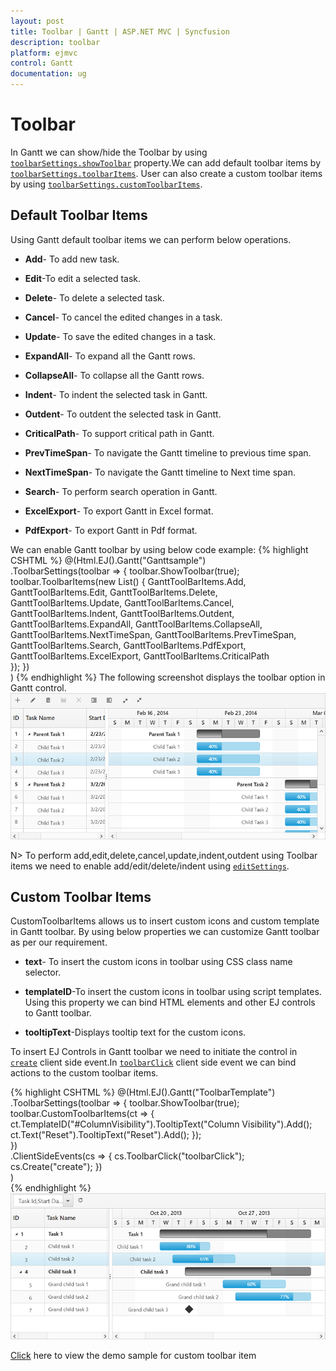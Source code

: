 ```yaml
---
layout: post
title: Toolbar | Gantt | ASP.NET MVC | Syncfusion
description: toolbar
platform: ejmvc
control: Gantt
documentation: ug
---
```


# Toolbar

In Gantt we can show/hide the Toolbar by using [`toolbarSettings.showToolbar`](https://help.syncfusion.com/api/js/ejgantt#members:toolbarsettings-showtoolbar "showToolbar") property.We can add default toolbar items by [`toolbarSettings.toolbarItems`](https://help.syncfusion.com/api/js/ejgantt#members:toolbarsettings-toolbaritems "toolbarItems"). User can also create a custom toolbar items by using [`toolbarSettings.customToolbarItems`](https://help.syncfusion.com/api/js/ejgantt#members:toolbarsettings-customToolbarItems "customToolbarItems").

## Default Toolbar Items
Using Gantt default toolbar items we can perform below operations.

* **Add**- To add new task.

* **Edit**-To edit a selected task.

* **Delete**- To delete a selected task.
		   
* **Cancel**- To cancel the edited changes in a task.
		   
* **Update**- To save the edited changes in a task.
		   
* **ExpandAll**- To expand all the Gantt rows.
		   
* **CollapseAll**- To collapse all the Gantt rows.

* **Indent**- To indent the selected task in Gantt.
		   
* **Outdent**- To outdent the selected task in Gantt.
		   
* **CriticalPath**- To support critical path in Gantt.

* **PrevTimeSpan**- To navigate the Gantt timeline to previous time span.

* **NextTimeSpan**- To navigate the Gantt timeline to Next time span.

* **Search**- To perform search operation in Gantt.
		   
* **ExcelExport**- To export Gantt in Excel format.

* **PdfExport**- To export Gantt in Pdf format.

We can enable Gantt toolbar by using below code example:
{% highlight CSHTML %}
  @(Html.EJ().Gantt("Ganttsample")                   
                   .ToolbarSettings(toolbar =>
                   {
                       toolbar.ShowToolbar(true);
                       toolbar.ToolbarItems(new List<GanttToolBarItems>()
                       {
                           GanttToolBarItems.Add,
                           GanttToolBarItems.Edit,
                           GanttToolBarItems.Delete,
                           GanttToolBarItems.Update,
                           GanttToolBarItems.Cancel,
                           GanttToolBarItems.Indent,
                           GanttToolBarItems.Outdent,
                           GanttToolBarItems.ExpandAll,
                           GanttToolBarItems.CollapseAll,
                           GanttToolBarItems.NextTimeSpan,
                           GanttToolBarItems.PrevTimeSpan,
                           GanttToolBarItems.Search,
                           GanttToolBarItems.PdfExport,
                           GanttToolBarItems.ExcelExport,
                           GanttToolBarItems.CriticalPath                           
                       });
                   })                   
        )
{% endhighlight %}
The following screenshot displays the toolbar option in Gantt control.
![](Toolbar_images/Toolbar_img1.png)

N> To perform add,edit,delete,cancel,update,indent,outdent using Toolbar items we need to enable add/edit/delete/indent using [`editSettings`](https://help.syncfusion.com/api/js/ejGantt#members:editsettings "editSettings").
 
## Custom Toolbar Items

CustomToolbarItems allows us to insert custom icons and custom template in Gantt toolbar. By using below properties we can customize Gantt toolbar as per our requirement.

* **text**- To insert the custom icons in toolbar using CSS class name selector.

* **templateID**-To insert the custom icons in toolbar using script templates. Using this property we can bind HTML elements and other EJ controls to Gantt toolbar.

* **tooltipText**-Displays tooltip text for the custom icons. 

To insert EJ Controls in Gantt toolbar we need to initiate the control in [`create`](https://help.syncfusion.com/api/js/ejgantt#events:create "create") client side event.In [`toolbarClick`](https://help.syncfusion.com/api/js/ejgantt#events:toolbarclick "toolbarclick") client side event we can bind actions to the custom toolbar items.

{% highlight CSHTML %}
    @(Html.EJ().Gantt("ToolbarTemplate")                  
           .ToolbarSettings(toolbar =>
            {
              toolbar.ShowToolbar(true);
              toolbar.CustomToolbarItems(ct =>
                 {
                   ct.TemplateID("#ColumnVisibility").TooltipText("Column Visibility").Add();                                  
                   ct.Text("Reset").TooltipText("Reset").Add();
                  });                          
            })                   
           .ClientSideEvents(cs =>
           {
                 cs.ToolbarClick("toolbarClick");
                 cs.Create("create");
            })                 
        )        
    <script id="ColumnVisibility" type="text/x-jsrender">
        <input id="dropdownContainer" />
    </script>
    <script type="text/javascript">     
        function toolbarClick(args) {
            if (args.itemName == "Reset") {
               //we can bind the custom actions here
            }
        }
	//Here we can append custom EJ controls
        function create(args) {            
            $("#dropdownContainer").ejDropDownList({ });   
        }
    </script>
     <style type="text/css" class="cssStyles">
     	#GanttControlToolbarTemplate_ColumnVisibility {
            padding-top: 2px;
            padding-bottom: 0px;
        }
        .Reset:before {
            content: "\e677";
        }
    </style>
{% endhighlight %}
![](Toolbar_images/Toolbar_img2.png)

[Click](http://mvc.syncfusion.com/demos/web/gantt/gantttoolbartemplate) here to view the demo sample for custom toolbar item


